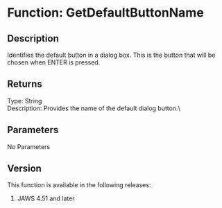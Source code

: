 # Function: GetDefaultButtonName

## Description

Identifies the default button in a dialog box. This is the button that
will be chosen when ENTER is pressed.

## Returns

Type: String\
Description: Provides the name of the default dialog button.\

## Parameters

No Parameters

## Version

This function is available in the following releases:

1.  JAWS 4.51 and later
